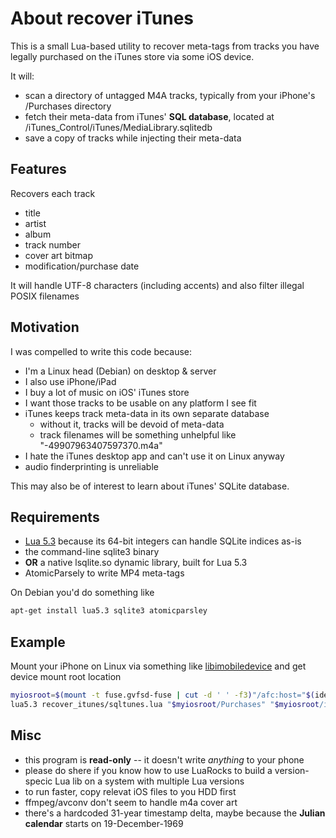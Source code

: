 # About recover iTunes

This is a small Lua-based utility to recover meta-tags from tracks you have legally purchased on the iTunes store via some iOS device.

It will:

* scan a directory of untagged M4A tracks, typically from your iPhone's /Purchases directory
* fetch their meta-data from iTunes' **SQL database**, located at /iTunes_Control/iTunes/MediaLibrary.sqlitedb
* save a copy of tracks while injecting their meta-data


## Features

Recovers each track

* title
* artist
* album
* track number
* cover art bitmap
* modification/purchase date

It will handle UTF-8 characters (including accents) and also filter illegal POSIX filenames


## Motivation

I was compelled to write this code because:

* I'm a Linux head (Debian) on desktop & server
* I also use iPhone/iPad
* I buy a lot of music on iOS' iTunes store
* I want those tracks to be usable on any platform I see fit
* iTunes keeps track meta-data in its own separate database
  * without it, tracks will be devoid of meta-data
  * track filenames will be something unhelpful like "-49907963407597370.m4a"
* I hate the iTunes desktop app and can't use it on Linux anyway
* audio finderprinting is unreliable

This may also be of interest to learn about iTunes' SQLite database.


## Requirements

* [Lua 5.3](http://github.com/lua) because its 64-bit integers can handle SQLite indices as-is
* the command-line sqlite3 binary
* **OR** a native lsqlite.so dynamic library, built for Lua 5.3
* AtomicParsely to write MP4 meta-tags

On Debian you'd do something like

```bash
apt-get install lua5.3 sqlite3 atomicparsley
```


## Example

Mount your iPhone on Linux via something like [libimobiledevice](http://www.libimobiledevice.org) and get device mount root location


```bash
myiosroot=$(mount -t fuse.gvfsd-fuse | cut -d ' ' -f3)"/afc:host="$(ideviceinfo -k UniqueDeviceID)
lua5.3 recover_itunes/sqltunes.lua "$myiosroot/Purchases" "$myiosroot/iTunes_Control/iTunes" out
```


## Misc

* this program is **read-only** -- it doesn't write *anything* to your phone
* please do shere if you know how to use LuaRocks to build a version-specic Lua lib on a system with multiple Lua versions
* to run faster, copy relevat iOS files to you HDD first
* ffmpeg/avconv don't seem to handle m4a cover art
* there's a hardcoded 31-year timestamp delta, maybe because the **Julian calendar** starts on 19-December-1969
